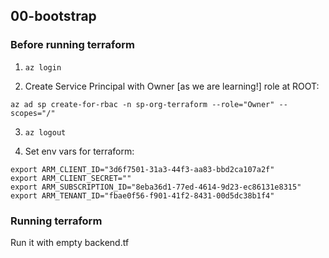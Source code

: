 ## 00-bootstrap

### Before running terraform

1. ```az login```

2. Create Service Principal with Owner [as we are learning!] role at ROOT:

```
az ad sp create-for-rbac -n sp-org-terraform --role="Owner" --scopes="/"
```

3. ```az logout```

4. Set env vars for terraform:

```
export ARM_CLIENT_ID="3d6f7501-31a3-44f3-aa83-bbd2ca107a2f"
export ARM_CLIENT_SECRET=""
export ARM_SUBSCRIPTION_ID="8eba36d1-77ed-4614-9d23-ec86131e8315"
export ARM_TENANT_ID="fbae0f56-f901-41f2-8431-00d5dc38b1f4"
```

### Running terraform
Run it with empty backend.tf
